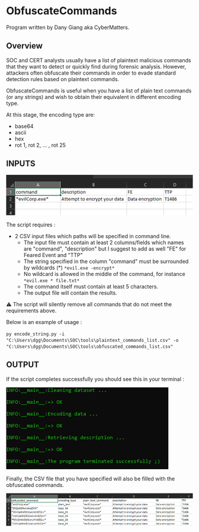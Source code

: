 # ObfuscateCommands

Program written by Dany Giang aka CyberMatters.

## Overview

SOC and CERT analysts usually have a list of plaintext malicious commands that they want to detect or quickly find during forensic analysis.
However, attackers often obfuscate their commands in order to evade standard detection rules based on plaintext commands.

ObfuscateCommands is useful when you have a list of plain text commands (or any strings) and wish to obtain their equivalent in different encoding type.

At this stage, the encoding type are:

* base64
* ascii
* hex
* rot 1, rot 2, ... , rot 25

## INPUTS

![success](images/input.PNG)

The script requires :

* 2 CSV input files which paths will be specified in command line.
  * The input file must contain at least 2 columns/fields which names are "command", "description" but I suggest to add as well "FE" for Feared Event and "TTP"
  * The string specified in the column "command" must be surrounded by wildcards (*) `*evil.exe -encrypt*`
  * No wildcard is allowed in the middle of the command, for instance `*evil.exe * file.txt*`
  * The command itself must contain at least 5 characters.
  * The output file will contain the results.

:warning: The script will silently remove all commands that do not meet the requirements above.

Below is an example of usage :

`py encode_string.py -i "C:\Users\dgg\Documents\SOC\tools\plaintext_commands_list.csv" -o "C:\Users\dgg\Documents\SOC\tools\obfuscated_commands_list.csv"`

## OUTPUT

If the script completes successfully you should see this in your terminal :

![success](images/successful_execution.PNG)

Finally, the CSV file that you have specified will also be filled with the obfuscated commands.

![output](images/output.PNG)
